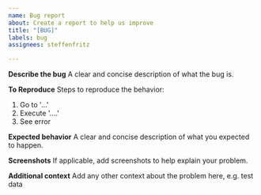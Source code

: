 ```yaml
---
name: Bug report
about: Create a report to help us improve
title: "[BUG]"
labels: bug
assignees: steffenfritz

---
```


**Describe the bug**
A clear and concise description of what the bug is.

**To Reproduce**
Steps to reproduce the behavior:
1. Go to '...'
2. Execute '....'
3. See error

**Expected behavior**
A clear and concise description of what you expected to happen.

**Screenshots**
If applicable, add screenshots to help explain your problem.

**Additional context**
Add any other context about the problem here, e.g. test data
